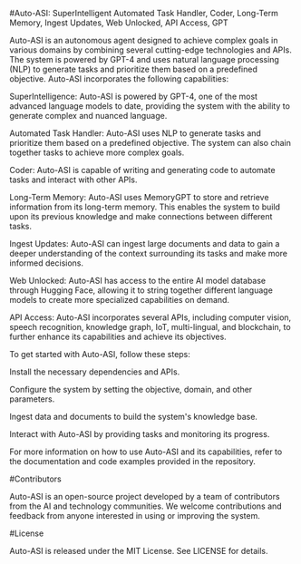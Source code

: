 #Auto-ASI: SuperIntelligent Automated Task Handler, Coder, Long-Term Memory, Ingest Updates, Web Unlocked, API Access, GPT

Auto-ASI is an autonomous agent designed to achieve complex goals in various domains by combining several cutting-edge technologies and APIs. The system is powered by GPT-4 and uses natural language processing (NLP) to generate tasks and prioritize them based on a predefined objective. Auto-ASI incorporates the following capabilities:

SuperIntelligence: Auto-ASI is powered by GPT-4, one of the most advanced language models to date, providing the system with the ability to generate complex and nuanced language.

Automated Task Handler: Auto-ASI uses NLP to generate tasks and prioritize them based on a predefined objective. The system can also chain together tasks to achieve more complex goals.

Coder: Auto-ASI is capable of writing and generating code to automate tasks and interact with other APIs.

Long-Term Memory: Auto-ASI uses MemoryGPT to store and retrieve information from its long-term memory. This enables the system to build upon its previous knowledge and make connections between different tasks.

Ingest Updates: Auto-ASI can ingest large documents and data to gain a deeper understanding of the context surrounding its tasks and make more informed decisions.

Web Unlocked: Auto-ASI has access to the entire AI model database through Hugging Face, allowing it to string together different language models to create more specialized capabilities on demand.

API Access: Auto-ASI incorporates several APIs, including computer vision, speech recognition, knowledge graph, IoT, multi-lingual, and blockchain, to further enhance its capabilities and achieve its objectives.

To get started with Auto-ASI, follow these steps:

Install the necessary dependencies and APIs.

Configure the system by setting the objective, domain, and other parameters.

Ingest data and documents to build the system's knowledge base.

Interact with Auto-ASI by providing tasks and monitoring its progress.

For more information on how to use Auto-ASI and its capabilities, refer to the documentation and code examples provided in the repository.

#Contributors

Auto-ASI is an open-source project developed by a team of contributors from the AI and technology communities. We welcome contributions and feedback from anyone interested in using or improving the system.

#License

Auto-ASI is released under the MIT License. See LICENSE for details.
